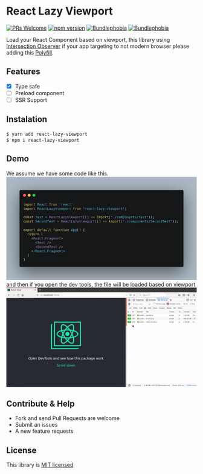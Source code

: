 # React Lazy Viewport

[![PRs Welcome](https://img.shields.io/badge/PRs-welcome-green.svg)](https://github.com/adibfirman/react-lazy-viewport/pulls)
[![npm version](https://badge.fury.io/js/react-lazy-viewport.svg)](https://badge.fury.io/js/react-lazy-viewport)
[![Bundlephobia](https://badgen.net/bundlephobia/min/react-lazy-viewport)](https://bundlephobia.com/result?p=react-lazy-viewport@latest)
[![Bundlephobia](https://badgen.net/bundlephobia/minzip/react-lazy-viewport)](https://bundlephobia.com/result?p=react-lazy-viewport@latest)

Load your React Component based on viewport, this library using [Intersection Observer](https://developer.mozilla.org/en-US/docs/Web/API/IntersectionObserver) if your app targeting to not modern browser please adding this [Polyfill](https://www.npmjs.com/package/intersection-observer).

## Features

- [x] Type safe
- [ ] Preload component
- [ ] SSR Support

## Instalation

```
$ yarn add react-lazy-viewport
$ npm i react-lazy-viewport
```

## Demo

We assume we have some code like this.<br/>
![example code](./docs/example-code.png)<br/>
and then if you open the dev tools, the file will be loaded based on viewport
![example code](./docs/example-result.gif)

## Contribute & Help

- Fork and send Pull Requests are welcome
- Submit an issues
- A new feature requests

## License

This library is [MIT licensed](https://github.com/adibfirman/react-lazy-viewport/blob/master/LICENSE)
